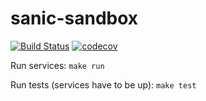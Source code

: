 # sanic-sandbox

[![Build Status](https://travis-ci.org/krigar1184/sanic-sandbox.svg?branch=master)](https://travis-ci.org/krigar1184/sanic-sandbox) [![codecov](https://codecov.io/gh/krigar1184/sanic-sandbox/branch/master/graph/badge.svg)](https://codecov.io/gh/krigar1184/sanic-sandbox)

Run services:
`make run`

Run tests (services have to be up):
`make test`
